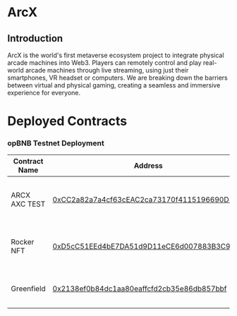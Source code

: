 # ArcX

## Introduction
ArcX is the world's first metaverse ecosystem project to integrate physical arcade machines into Web3. Players can remotely control and play real-world arcade machines through live streaming, using just their smartphones, VR headset or computers. We are breaking down the barriers between virtual and physical gaming, creating a seamless and immersive experience for everyone.


# Deployed Contracts

### opBNB Testnet Deployment

| Contract Name  | Address                                    | Purpose                                   |
|----------------|--------------------------------------------|-------------------------------------------|
| ARCX AXC TEST  | [0xCC2a82a7a4cf63cEAC2ca73170f4115196690D83](https://opbnb-testnet.bscscan.com/address/0xCC2a82a7a4cf63cEAC2ca73170f4115196690D83) | ERC-20 contract for use as our test token.|
| Rocker NFT     | [0xD5cC51EEd4bE7DA51d9D11eCE6d007883B3C93EA](https://opbnb-testnet.bscscan.com/address/0xD5cC51EEd4bE7DA51d9D11eCE6d007883B3C93EA) | BEP-721 contract for minting NFTs.        |
| Greenfield     | [0x2138ef0b84dc1aa80eaffcfd2cb35e86db857bbf](https://testnet.greenfieldscan.com/account/0x2138ef0b84dc1aa80eaffcfd2cb35e86db857bbf) | This is Greenfield contract addresses     |

